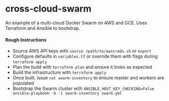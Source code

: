 # cross-cloud-swarm
An example of a multi-cloud Docker Swarm on AWS and GCE. Uses Terraform and Ansible to bootstrap.

#### Rough Instructions
- Source AWS API keys with `source /path/to/awscreds.sh` or `export`
- Configure defaults in `variables.tf` or override them with flags during `terraform apply`
- Plan the build with `terraform plan` and ensure it looks as expected
- Build the infrastructure with `terraform apply`
- Once built, issue `cat swarm-inventory` to ensure master and workers are populated
- Bootstrap the Swarm cluster with `ANSIBLE_HOST_KEY_CHECKING=False ansible-playbook -b -i swarm-inventory swarm.yml`